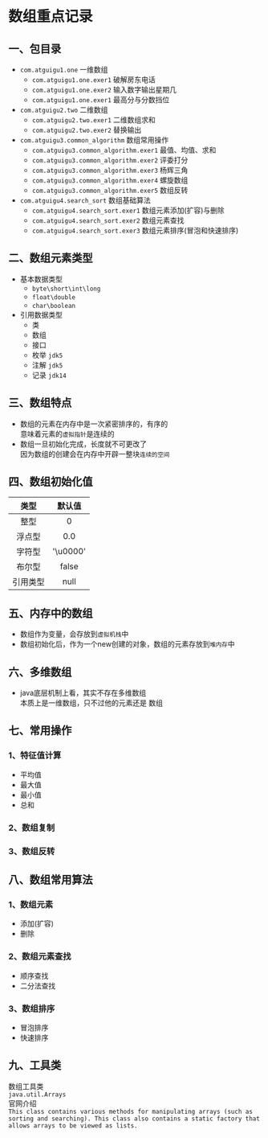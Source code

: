 # 数组重点记录

## 一、包目录

* `com.atguigu1.one` 一维数组
    * `com.atguigu1.one.exer1` 破解房东电话
    * `com.atguigu1.one.exer2` 输入数字输出星期几
    * `com.atguigu1.one.exer1` 最高分与分数挡位
* `com.atguigu2.two` 二维数组
    * `com.atguigu2.two.exer1` 二维数组求和
    * `com.atguigu2.two.exer2` 替换输出
* `com.atguigu3.common_algorithm` 数组常用操作
    * `com.atguigu3.common_algorithm.exer1` 最值、均值、求和
    * `com.atguigu3.common_algorithm.exer2` 评委打分
    * `com.atguigu3.common_algorithm.exer3` 杨辉三角
    * `com.atguigu3.common_algorithm.exer4` 螺旋数组
    * `com.atguigu3.common_algorithm.exer5` 数组反转
* `com.atguigu4.search_sort` 数组基础算法
    * `com.atguigu4.search_sort.exer1` 数组元素添加(扩容)与删除
    * `com.atguigu4.search_sort.exer2` 数组元素查找
    * `com.atguigu4.search_sort.exer3` 数组元素排序(冒泡和快速排序)

## 二、数组元素类型

* 基本数据类型
    * `byte\short\int\long`
    * `float\double`
    * `char\boolean`
* 引用数据类型
    * 类
    * 数组
    * 接口
    * 枚举 `jdk5`
    * 注解 `jdk5`
    * 记录 `jdk14`

## 三、数组特点

* 数组的元素在内存中是一次紧密排序的，有序的  
  意味着元素的`虚拟指针`是连续的
* 数组一旦初始化完成，长度就不可更改了  
  因为数组的创建会在内存中开辟一整块`连续的空间`

## 四、数组初始化值

|  类型  |   默认值    | 
|:----:|:--------:|
|  整型  |    0     |   
| 浮点型  |   0.0    |   
| 字符型  | '\u0000' |   
| 布尔型  |  false   |   
| 引用类型 |   null   |

## 五、内存中的数组

* 数组作为变量，会存放到`虚拟机栈`中
* 数组初始化后，作为一个new创建的对象，数组的元素存放到`堆内存`中

## 六、多维数组

* java底层机制上看，其实不存在多维数组  
  本质上是一维数组，只不过他的元素还是 数组

## 七、常用操作

### 1、特征值计算

* 平均值
* 最大值
* 最小值
* 总和

### 2、数组复制

### 3、数组反转

## 八、数组常用算法

### 1、数组元素

* 添加(扩容)
* 删除

### 2、数组元素查找

* 顺序查找
* 二分法查找

### 3、数组排序

* 冒泡排序
* 快速排序

## 九、工具类

数组工具类  
`java.util.Arrays`  
官网介绍  
`This class contains various methods for manipulating arrays (such as sorting and searching). This class also contains a static factory that allows arrays to be viewed as lists.`  